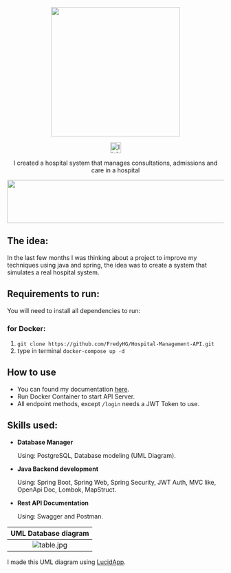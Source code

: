 <div align="center">
  <img height="300em" src="https://user-images.githubusercontent.com/67878286/200975493-30c5c2fc-582f-4eb2-be5a-204e9cae9c59.gif">
</div>

<div align="center">

  [<img height='25' src='https://img.shields.io/badge/LinkedIn-000?style=for-the-badge&logo=linkedin&logoColor=blue' alt='linkedin'>](https://www.linkedin.com/in/fredyhg/)

I created a hospital system that manages consultations, admissions and care in a hospital

  <img src="https://user-images.githubusercontent.com/67878286/200975889-e00d6adb-9cbe-4dae-afc8-a7fed2720014.png" height="100px" width="720px" />
</div>

## The idea:


In the last few months I was thinking about a project to improve my techniques using java and spring, the idea was to create a system that simulates a real hospital system.

## Requirements to run:
You will need to install all dependencies to run:

### for Docker:

1. `git clone https://github.com/FredyHG/Hospital-Management-API.git`
2. type in terminal `docker-compose up -d`

## How to use

- You can found my documentation [here](https://hospital-system-fg.herokuapp.com/swagger-ui/index.html#/).
- Run Docker Container to start API Server.
- All endpoint methods, except `/login` needs a JWT Token to use.

## Skills used:

- **Database Manager**

  Using: PostgreSQL, Database modeling (UML Diagram).

- **Java Backend development**
  
  Using: Spring Boot, Spring Web, Spring Security, JWT Auth, MVC like, OpenApi Doc, Lombok, MapStruct.

- **Rest API Documentation**
  
  Using: Swagger and Postman.
  
  
| UML Database diagram |
|:--:|
|![table.jpg](https://user-images.githubusercontent.com/67878286/200995135-64613bdb-4abc-4de8-94d5-b64a1ab375f9.png)|
I made this UML diagram using [LucidApp](https://lucid.app/documents#/dashboard).
